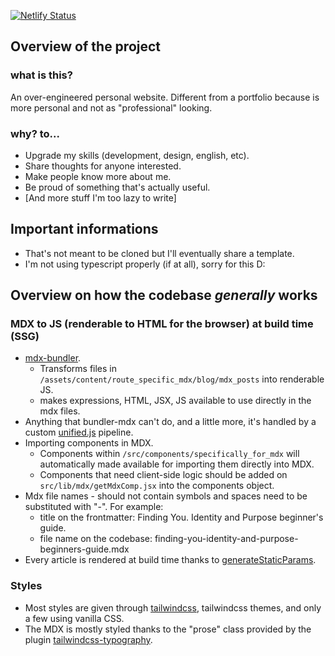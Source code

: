 [![Netlify Status](https://api.netlify.com/api/v1/badges/0b89a47a-8aa0-4678-b1ab-e56bbbf09af7/deploy-status)](https://app.netlify.com/sites/edondigital/deploys)

## Overview of the project

### what is this?
An over-engineered personal website. Different from a portfolio because is more personal and not as "professional" looking.

### why? to...
- Upgrade my skills (development, design, english, etc).
- Share thoughts for anyone interested.
- Make people know more about me.
- Be proud of something that's actually useful.
- [And more stuff I'm too lazy to write]

## Important informations
- That's not meant to be cloned but I'll eventually share a template.
- I'm not using typescript properly (if at all), sorry for this D:

## Overview on how the codebase *generally* works
### MDX to JS (renderable to HTML for the browser) at build time (SSG) 
- [mdx-bundler](https://github.com/kentcdodds/mdx-bundler).
  - Transforms files in `/assets/content/route_specific_mdx/blog/mdx_posts` into renderable JS.
  - makes expressions, HTML, JSX, JS available to use directly in the mdx files.
- Anything that bundler-mdx can't do, and a little more, it's handled by a custom [unified.js](https://unifiedjs.com) pipeline.
- Importing components in MDX.
  - Components within `/src/components/specifically_for_mdx` will automatically made available for importing them directly into MDX.
  - Components that need client-side logic should be added on `src/lib/mdx/getMdxComp.jsx` into the components object.
- Mdx file names - should not contain symbols and spaces need to be substituted with "-". For example:
    - title on the frontmatter: Finding You. Identity and Purpose beginner's guide.
    - file name on the codebase: finding-you-identity-and-purpose-beginners-guide.mdx
- Every article is rendered at build time thanks to [generateStaticParams](https://nextjs.org/docs/app/api-reference/functions/generate-static-params).

### Styles
- Most styles are given through [tailwindcss](https://tailwindcss.com/), tailwindcss themes, and only a few using vanilla CSS.
- The MDX is mostly styled thanks to the "prose" class provided by the plugin [tailwindcss-typography](https://www.npmjs.com/package/@tailwindcss/typography). 


